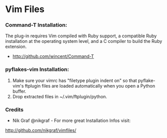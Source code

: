 # Vim Files

### Command-T Installation:

The plug-in requires Vim compiled with Ruby support, a compatible Ruby
installation at the operating system level, and a C compiler to build
the Ruby extension.

* http://github.com/wincent/Command-T

### pyflakes-vim Installation:

1. Make sure your vimrc has "filetype plugin indent on" so that pyflake-vim's ftplugin files are loaded automatically when you open a Python buffer.
2. Drop extracted files in ~/.vim/ftplugin/python. 

### Credits

  * Nik Graf @nikgraf - For more great Installation Infos visit:

  http://github.com/nikgraf/vimfiles/
